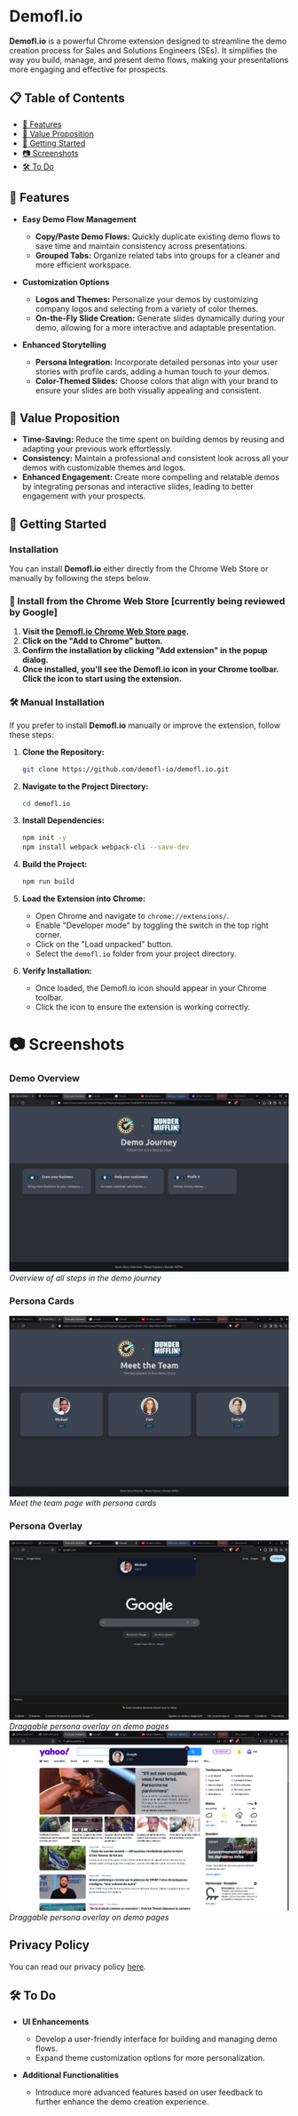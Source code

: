 # Demofl.io

**Demofl.io** is a powerful Chrome extension designed to streamline the demo creation process for Sales and Solutions Engineers (SEs). It simplifies the way you build, manage, and present demo flows, making your presentations more engaging and effective for prospects.

## 📋 Table of Contents

- [📌 Features](#-features)
- [🎯 Value Proposition](#-value-proposition)
- [🚀 Getting Started](#-getting-started)
- [📷 Screenshots](#-screenshots)
- [🛠️ To Do](#%EF%B8%8F-to-do)

## 📌 Features

- **Easy Demo Flow Management**
  - **Copy/Paste Demo Flows:** Quickly duplicate existing demo flows to save time and maintain consistency across presentations.
  - **Grouped Tabs:** Organize related tabs into groups for a cleaner and more efficient workspace.

- **Customization Options**
  - **Logos and Themes:** Personalize your demos by customizing company logos and selecting from a variety of color themes.
  - **On-the-Fly Slide Creation:** Generate slides dynamically during your demo, allowing for a more interactive and adaptable presentation.

- **Enhanced Storytelling**
  - **Persona Integration:** Incorporate detailed personas into your user stories with profile cards, adding a human touch to your demos.
  - **Color-Themed Slides:** Choose colors that align with your brand to ensure your slides are both visually appealing and consistent.

## 🎯 Value Proposition

- **Time-Saving:** Reduce the time spent on building demos by reusing and adapting your previous work effortlessly.
- **Consistency:** Maintain a professional and consistent look across all your demos with customizable themes and logos.
- **Enhanced Engagement:** Create more compelling and relatable demos by integrating personas and interactive slides, leading to better engagement with your prospects.

## 🚀 Getting Started


### Installation

You can install **Demofl.io** either directly from the Chrome Web Store or manually by following the steps below.

### 🛒 Install from the Chrome Web Store [currently being reviewed by Google]

1. **Visit the [Demofl.io Chrome Web Store page](https://chrome.google.com/webstore/detail/demoflio/your-extension-id).**
2. **Click on the "Add to Chrome" button.**
3. **Confirm the installation by clicking "Add extension" in the popup dialog.**
4. **Once installed, you'll see the Demofl.io icon in your Chrome toolbar. Click the icon to start using the extension.**


### 🛠️ Manual Installation

If you prefer to install **Demofl.io** manually or improve the extension, follow these steps:

1. **Clone the Repository:**
    ```bash
    git clone https://github.com/demofl-io/demofl.io.git
    ```
2. **Navigate to the Project Directory:**
    ```bash
    cd demofl.io
    ```
3. **Install Dependencies:**
    ```bash
    npm init -y
    npm install webpack webpack-cli --save-dev
    ```
4. **Build the Project:**
    ```bash
    npm run build
    ```
5. **Load the Extension into Chrome:**
    - Open Chrome and navigate to `chrome://extensions/`.
    - Enable "Developer mode" by toggling the switch in the top right corner.
    - Click on the "Load unpacked" button.
    - Select the `demofl.io` folder from your project directory.



6. **Verify Installation:**
    - Once loaded, the Demofl.io icon should appear in your Chrome toolbar.
    - Click the icon to ensure the extension is working correctly.



# 📷 Screenshots

### Demo Overview
![Demo Overview](screenshots/1-journey.png)
*Overview of all steps in the demo journey*

### Persona Cards
![Persona Cards](screenshots/2-team.png)
*Meet the team page with persona cards*

### Persona Overlay
![Persona Overlay](screenshots/3-overlay1.png)
*Draggable persona overlay on demo pages*
![Persona Overlay 2](screenshots/4-overlay2.png)
*Draggable persona overlay on demo pages*

## Privacy Policy
You can read our privacy policy [here](./PRIVACY_POLICY.md).


## 🛠️ To Do

- **UI Enhancements**
  - Develop a user-friendly interface for building and managing demo flows.
  - Expand theme customization options for more personalization.

- **Additional Functionalities**
  - Introduce more advanced features based on user feedback to further enhance the demo creation experience.


